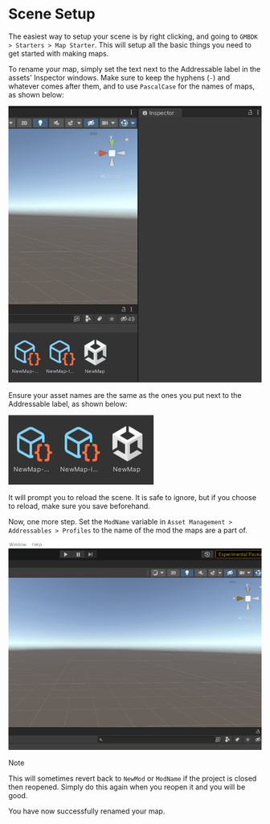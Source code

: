 # Scene Setup

The easiest way to setup your scene is by right clicking, and going to `GMBDK > Starters > Map Starter`.
This will setup all the basic things you need to get started with making maps.

To rename your map, simply set the text next to the Addressable label in the assets' Inspector windows. Make sure to keep the hyphens (`-`) and whatever comes after them, and to use `PascalCase` for the names of maps, as shown below:

![rename-map-example](../../images/rename-map-example.gif)

Ensure your asset names are the same as the ones you put next to the Addressable label, as shown below:

![rename-scene-example](../../images/rename-scene-example.gif)

It will prompt you to reload the scene. It is safe to ignore, but if you choose to reload, make sure you save beforehand.

Now, one more step. Set the `ModName` variable in `Asset Management > Addressables > Profiles` to the name of the mod the maps are a part of.

![rename-exported-folder-example](../../images/rename-exported-folder-example.gif)
> [!NOTE] 
> This will sometimes revert back to `NewMod` or `ModName` if the project is closed then reopened. Simply do this again when you reopen it and you will be good.

You have now successfully renamed your map.
